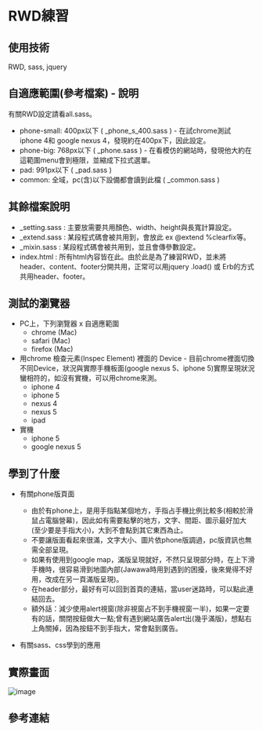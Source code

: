 # RWD練習
   
## 使用技術
   RWD, sass, jquery

## 自適應範圍(參考檔案) - 說明

  有關RWD設定請看all.sass。
   * phone-small: 400px以下 ( _phone_s_400.sass ) - 在試chrome測試 iphone 4和 google nexus 4，發現約在400px下，因此設定。
   * phone-big: 768px以下 ( _phone.sass ) - 在看模仿的網站時，發現他大約在這範圍menu會到極限，並縮成下拉式選單。
   * pad: 991px以下 ( _pad.sass )
   * common: 全域，pc(含)以下設備都會讀到此檔 ( _common.sass )
   
## 其餘檔案說明
   * _setting.sass : 主要放需要共用顏色、width、height與長寬計算設定。
   * _extend.sass : 某段程式碼會被共用到，會放此 ex @extend %clearfix等。
   * _mixin.sass : 某段程式碼會被共用到，並且會傳參數設定。
   * index.html : 所有html內容皆在此。由於此是為了練習RWD，並未將header、content、footer分開共用，正常可以用jquery .load() 或 Erb的方式共用header、footer。
   
## 測試的瀏覽器
   * PC上，下列瀏覽器 x 自適應範圍
     * chrome (Mac)
     * safari (Mac)
     * firefox (Mac)
   * 用chrome 檢查元素(Inspec Element) 裡面的 Device - 目前chrome裡面切換不同Device，狀況與實際手機板面(google nexus 5、iphone  5)實際呈現狀況蠻相符的，如沒有實機，可以用chrome來測。
     * iphone 4
     * iphone 5
     * nexus 4
     * nexus 5
     * ipad
   * 實機
     * iphone 5
     * google nexus 5
   

## 學到了什麼
   * 有關phone版頁面
   
      * 由於有phone上，是用手指點某個地方，手指占手機比例比較多(相較於滑鼠占電腦營幕)，因此如有需要點擊的地方，文字、間距、圖示最好加大(至少要是手指大小)，大到不會點到其它東西為止。
      * 不要讓版面看起來很滿，文字大小、圖片依phone版調過，pc版資訊也無需全部呈現。
      * 如果有使用到google map，滿版呈現就好，不然只呈現部分時，在上下滑手機時，很容易滑到地圖內部(Jawawa時用到遇到的困擾，後來覺得不好用，改成在另一頁滿版呈現)。
      * 在header部分，最好有可以回到首頁的連結，當user迷路時，可以點此連結回去。
      * 額外話：減少使用alert視窗(除非視窗占不到手機視窗一半)，如果一定要有的話，關閉按鈕做大一點;曾有遇到網站廣告alert出(幾乎滿版)，想點右上角關掉，因為按鈕不到手指大，常會點到廣告。
   

   * 有關sass、css學到的應用
   
## 實際畫面

![image](https://github.com/happyGaia/RWD_Practice/raw/master/shapshot/rwd1.png)

## 參考連結
